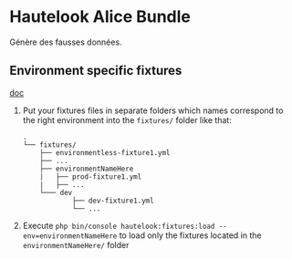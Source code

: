 # Hautelook Alice Bundle

Génère des fausses données.

## Environment specific fixtures

[doc](https://github.com/hautelook/AliceBundle/blob/master/doc/advanced-usage.md#environment-specific-fixtures)

1. Put your fixtures files in separate folders which names correspond to the right environment into the `fixtures/` folder like that:

    ```
    .
    └── fixtures/
        ├── environmentless-fixture1.yml
        ├── ...
        ├── environmentNameHere
        |   ├── prod-fixture1.yml
        |   ├── ...
        └─── dev
                ├── dev-fixture1.yml
                └── ...
    ```

2. Execute `php bin/console hautelook:fixtures:load --env=environmentNameHere` to load only the fixtures located in the `environmentNameHere/` folder